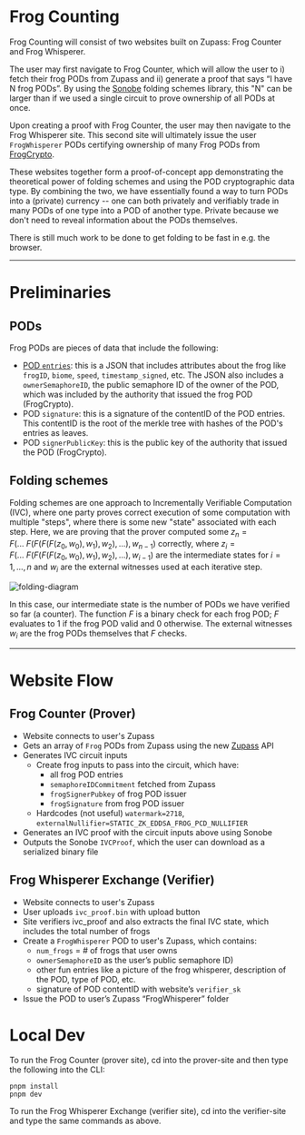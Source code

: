 # Frog Counting

Frog Counting will consist of two websites built on Zupass: Frog Counter and Frog Whisperer.

The user may first navigate to Frog Counter, which will allow the user to i) fetch their frog PODs from Zupass and ii) generate a proof that says “I have N frog PODs”. By using the [Sonobe](https://github.com/privacy-scaling-explorations/sonobe) folding schemes library, this "N" can be larger than if we used a single circuit to prove ownership of all PODs at once.

Upon creating a proof with Frog Counter, the user may then navigate to the Frog Whisperer site. This second site will ultimately issue the user `FrogWhisperer` PODs certifying ownership of many Frog PODs from [FrogCrypto](https://frogcrypto.vercel.app/).

These websites together form a proof-of-concept app demonstrating the theoretical power of folding schemes and using the POD cryptographic data type. By combining the two, we have essentially found a way to turn PODs into a (private) currency -- one can both privately and verifiably trade in many PODs of one type into a POD of another type. Private because we don't need to reveal information about the PODs themselves.

There is still much work to be done to get folding to be fast in e.g. the browser.

---

# Preliminaries

## PODs

Frog PODs are pieces of data that include the following:

- <u>POD `entries`</u>: this is a JSON that includes attributes about the frog like `frogID`, `biome`, `speed`, `timestamp_signed`, etc. The JSON also includes a `ownerSemaphoreID`, the public semaphore ID of the owner of the POD, which was included by the authority that issued the frog POD (FrogCrypto).
- POD `signature`: this is a signature of the contentID of the POD entries. This contentID is the root of the merkle tree with hashes of the POD's entries as leaves.
- POD `signerPublicKey`: this is the public key of the authority that issued the POD (FrogCrypto).

## Folding schemes

Folding schemes are one approach to Incrementally Verifiable Computation (IVC), where one party proves correct execution of some computation with multiple "steps", where there is some new "state" associated with each step. Here, we are proving that the prover computed some $z_n = F(...~F(F(F(F(z_0, w_0), w_1), w_2), ...), w_{n-1})$ correctly, where $z_i = F(...~F(F(F(F(z_0, w_0), w_1), w_2), ...), w_{i-1})$ are the intermediate states for $i = 1, ..., n$ and $w_i$ are the external witnesses used at each iterative step.

![folding-diagram](https://camo.githubusercontent.com/e1bc3ebf5522471b6ea702146cb687e66aa5e8c272a121371d53905d33eebc97/68747470733a2f2f707269766163792d7363616c696e672d6578706c6f726174696f6e732e6769746875622e696f2f736f6e6f62652d646f63732f696d67732f666f6c64696e672d6d61696e2d696465612d6469616772616d2e706e67)

In this case, our intermediate state is the number of PODs we have verified so far (a counter). The function $F$ is a binary check for each frog POD; $F$ evaluates to $1$ if the frog POD valid and $0$ otherwise. The external witnesses $w_i$ are the frog PODs themselves that $F$ checks.

---

# Website Flow

## Frog Counter (Prover)
- Website connects to user's Zupass 
- Gets an array of `Frog` PODs from Zupass using the new [Zupass](https://github.com/proofcarryingdata/zupass) API
- Generates IVC circuit inputs
  - Create frog inputs to pass into the circuit, which have:
    -  all frog POD entries
    - `semaphoreIDCommitment` fetched from Zupass
    - `frogSignerPubkey` of frog POD issuer 
    - `frogSignature` from frog POD issuer
  - Hardcodes (not useful) `watermark=2718`, `externalNullifier=STATIC_ZK_EDDSA_FROG_PCD_NULLIFIER`
- Generates an IVC proof with the circuit inputs above using Sonobe
- Outputs the Sonobe `IVCProof`, which the user can download as a serialized binary file

## Frog Whisperer Exchange (Verifier)
- Website connects to user's Zupass 
- User uploads `ivc_proof.bin` with upload button
- Site verifiers ivc_proof and also extracts the final IVC state, which includes the total number of frogs
- Create a `FrogWhisperer` POD to user's Zupass, which contains:
    - `num_frogs` = # of frogs that user owns
    - `ownerSemaphoreID` as the user’s public semaphore ID)
    - other fun entries like a picture of the frog whisperer, description of the POD, type of POD, etc.
    - signature of POD contentID with website’s `verifier_sk`
- Issue the POD to user’s Zupass “FrogWhisperer” folder

# Local Dev

To run the Frog Counter (prover site), cd into the prover-site and then type the following into the CLI:
```
pnpm install
pnpm dev
```
To run the Frog Whisperer Exchange (verifier site), cd into the verifier-site and type the same commands as above.



